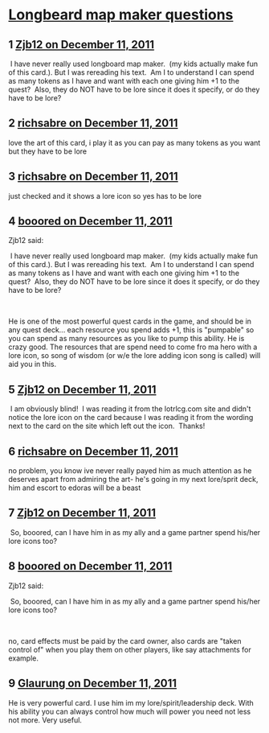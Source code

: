 # [Longbeard map maker questions](https://community.fantasyflightgames.com/topic/57465-longbeard-map-maker-questions/)

## 1 [Zjb12 on December 11, 2011](https://community.fantasyflightgames.com/topic/57465-longbeard-map-maker-questions/?do=findComment&comment=566496)

 I have never really used longboard map maker.  (my kids actually make fun of this card.). But I was rereading his text.  Am I to understand I can spend as many tokens as I have and want with each one giving him +1 to the quest?  Also, they do NOT have to be lore since it does it specify, or do they have to be lore?  

## 2 [richsabre on December 11, 2011](https://community.fantasyflightgames.com/topic/57465-longbeard-map-maker-questions/?do=findComment&comment=566499)

love the art of this card, i play it as you can pay as many tokens as you want but they have to be lore

## 3 [richsabre on December 11, 2011](https://community.fantasyflightgames.com/topic/57465-longbeard-map-maker-questions/?do=findComment&comment=566501)

just checked and it shows a lore icon so yes has to be lore

## 4 [booored on December 11, 2011](https://community.fantasyflightgames.com/topic/57465-longbeard-map-maker-questions/?do=findComment&comment=566505)

Zjb12 said:

 I have never really used longboard map maker.  (my kids actually make fun of this card.). But I was rereading his text.  Am I to understand I can spend as many tokens as I have and want with each one giving him +1 to the quest?  Also, they do NOT have to be lore since it does it specify, or do they have to be lore?  



 

He is one of the most powerful quest cards in the game, and should be in any quest deck... each resource you spend adds +1, this is "pumpable" so you can spend as many resources as you like to pump this ability. He is crazy good. The resources that are spend need to come fro ma hero with a lore icon, so song of wisdom (or w/e the lore adding icon song is called) will aid you in this.

## 5 [Zjb12 on December 11, 2011](https://community.fantasyflightgames.com/topic/57465-longbeard-map-maker-questions/?do=findComment&comment=566506)

 I am obviously blind!  I was reading it from the lotrlcg.com site and didn't notice the lore icon on the card because I was reading it from the wording next to the card on the site which left out the icon.  Thanks!

## 6 [richsabre on December 11, 2011](https://community.fantasyflightgames.com/topic/57465-longbeard-map-maker-questions/?do=findComment&comment=566507)

no problem, you know ive never really payed him as much attention as he deserves apart from admiring the art- he's going in my next lore/sprit deck, him and escort to edoras will be a beast

## 7 [Zjb12 on December 11, 2011](https://community.fantasyflightgames.com/topic/57465-longbeard-map-maker-questions/?do=findComment&comment=566508)

 So, booored, can I have him in as my ally and a game partner spend his/her lore icons too?  

## 8 [booored on December 11, 2011](https://community.fantasyflightgames.com/topic/57465-longbeard-map-maker-questions/?do=findComment&comment=566523)

Zjb12 said:

 So, booored, can I have him in as my ally and a game partner spend his/her lore icons too?  



 

no, card effects must be paid by the card owner, also cards are "taken control of" when you play them on other players, like say attachments for example.

## 9 [Glaurung on December 11, 2011](https://community.fantasyflightgames.com/topic/57465-longbeard-map-maker-questions/?do=findComment&comment=566525)

He is very powerful card. I use him im my lore/spirit/leadership deck. With his ability you can always control how much will power you need not less not more. Very useful.

